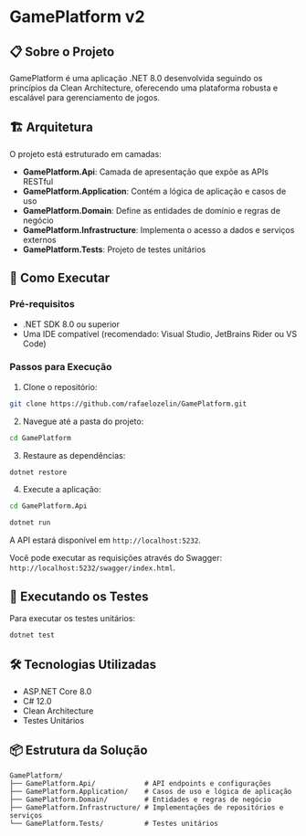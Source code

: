 # GamePlatform v2

## 📋 Sobre o Projeto
GamePlatform é uma aplicação .NET 8.0 desenvolvida seguindo os princípios da Clean Architecture, oferecendo uma plataforma robusta e escalável para gerenciamento de jogos.

## 🏗️ Arquitetura

O projeto está estruturado em camadas:

- **GamePlatform.Api**: Camada de apresentação que expõe as APIs RESTful
- **GamePlatform.Application**: Contém a lógica de aplicação e casos de uso
- **GamePlatform.Domain**: Define as entidades de domínio e regras de negócio
- **GamePlatform.Infrastructure**: Implementa o acesso a dados e serviços externos
- **GamePlatform.Tests**: Projeto de testes unitários

## 🚀 Como Executar

### Pré-requisitos
- .NET SDK 8.0 ou superior
- Uma IDE compatível (recomendado: Visual Studio, JetBrains Rider ou VS Code)

### Passos para Execução

1. Clone o repositório:

```bash
git clone https://github.com/rafaelozelin/GamePlatform.git
```

2. Navegue até a pasta do projeto:
```bash
cd GamePlatform
``` 

3. Restaure as dependências:
```bash
dotnet restore
``` 

4. Execute a aplicação:
```bash
cd GamePlatform.Api
``` 
```bash
dotnet run
``` 

A API estará disponível em `http://localhost:5232`.

Você pode executar as requisições através do Swagger: `http://localhost:5232/swagger/index.html`.

## 🧪 Executando os Testes

Para executar os testes unitários:
```bash
dotnet test
```

## 🛠️ Tecnologias Utilizadas

- ASP.NET Core 8.0
- C# 12.0
- Clean Architecture
- Testes Unitários

## 📦 Estrutura da Solução

```plaintext
GamePlatform/
├── GamePlatform.Api/            # API endpoints e configurações
├── GamePlatform.Application/    # Casos de uso e lógica de aplicação
├── GamePlatform.Domain/         # Entidades e regras de negócio
├── GamePlatform.Infrastructure/ # Implementações de repositórios e serviços
└── GamePlatform.Tests/          # Testes unitários
```
